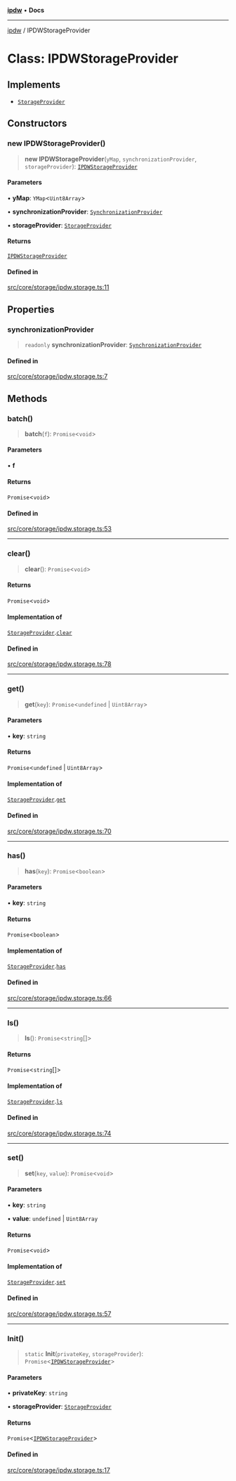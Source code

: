 [**ipdw**](../README.md) • **Docs**

***

[ipdw](../globals.md) / IPDWStorageProvider

# Class: IPDWStorageProvider

## Implements

- [`StorageProvider`](../interfaces/StorageProvider.md)

## Constructors

### new IPDWStorageProvider()

> **new IPDWStorageProvider**(`yMap`, `synchronizationProvider`, `storageProvider`): [`IPDWStorageProvider`](IPDWStorageProvider.md)

#### Parameters

• **yMap**: `YMap`\<`Uint8Array`\>

• **synchronizationProvider**: [`SynchronizationProvider`](SynchronizationProvider.md)

• **storageProvider**: [`StorageProvider`](../interfaces/StorageProvider.md)

#### Returns

[`IPDWStorageProvider`](IPDWStorageProvider.md)

#### Defined in

[src/core/storage/ipdw.storage.ts:11](https://github.com/humandataincome/ipdw/blob/cffd44f47ee394d38eaa57c50e77342565775d5e/src/core/storage/ipdw.storage.ts#L11)

## Properties

### synchronizationProvider

> `readonly` **synchronizationProvider**: [`SynchronizationProvider`](SynchronizationProvider.md)

#### Defined in

[src/core/storage/ipdw.storage.ts:7](https://github.com/humandataincome/ipdw/blob/cffd44f47ee394d38eaa57c50e77342565775d5e/src/core/storage/ipdw.storage.ts#L7)

## Methods

### batch()

> **batch**(`f`): `Promise`\<`void`\>

#### Parameters

• **f**

#### Returns

`Promise`\<`void`\>

#### Defined in

[src/core/storage/ipdw.storage.ts:53](https://github.com/humandataincome/ipdw/blob/cffd44f47ee394d38eaa57c50e77342565775d5e/src/core/storage/ipdw.storage.ts#L53)

***

### clear()

> **clear**(): `Promise`\<`void`\>

#### Returns

`Promise`\<`void`\>

#### Implementation of

[`StorageProvider`](../interfaces/StorageProvider.md).[`clear`](../interfaces/StorageProvider.md#clear)

#### Defined in

[src/core/storage/ipdw.storage.ts:78](https://github.com/humandataincome/ipdw/blob/cffd44f47ee394d38eaa57c50e77342565775d5e/src/core/storage/ipdw.storage.ts#L78)

***

### get()

> **get**(`key`): `Promise`\<`undefined` \| `Uint8Array`\>

#### Parameters

• **key**: `string`

#### Returns

`Promise`\<`undefined` \| `Uint8Array`\>

#### Implementation of

[`StorageProvider`](../interfaces/StorageProvider.md).[`get`](../interfaces/StorageProvider.md#get)

#### Defined in

[src/core/storage/ipdw.storage.ts:70](https://github.com/humandataincome/ipdw/blob/cffd44f47ee394d38eaa57c50e77342565775d5e/src/core/storage/ipdw.storage.ts#L70)

***

### has()

> **has**(`key`): `Promise`\<`boolean`\>

#### Parameters

• **key**: `string`

#### Returns

`Promise`\<`boolean`\>

#### Implementation of

[`StorageProvider`](../interfaces/StorageProvider.md).[`has`](../interfaces/StorageProvider.md#has)

#### Defined in

[src/core/storage/ipdw.storage.ts:66](https://github.com/humandataincome/ipdw/blob/cffd44f47ee394d38eaa57c50e77342565775d5e/src/core/storage/ipdw.storage.ts#L66)

***

### ls()

> **ls**(): `Promise`\<`string`[]\>

#### Returns

`Promise`\<`string`[]\>

#### Implementation of

[`StorageProvider`](../interfaces/StorageProvider.md).[`ls`](../interfaces/StorageProvider.md#ls)

#### Defined in

[src/core/storage/ipdw.storage.ts:74](https://github.com/humandataincome/ipdw/blob/cffd44f47ee394d38eaa57c50e77342565775d5e/src/core/storage/ipdw.storage.ts#L74)

***

### set()

> **set**(`key`, `value`): `Promise`\<`void`\>

#### Parameters

• **key**: `string`

• **value**: `undefined` \| `Uint8Array`

#### Returns

`Promise`\<`void`\>

#### Implementation of

[`StorageProvider`](../interfaces/StorageProvider.md).[`set`](../interfaces/StorageProvider.md#set)

#### Defined in

[src/core/storage/ipdw.storage.ts:57](https://github.com/humandataincome/ipdw/blob/cffd44f47ee394d38eaa57c50e77342565775d5e/src/core/storage/ipdw.storage.ts#L57)

***

### Init()

> `static` **Init**(`privateKey`, `storageProvider`): `Promise`\<[`IPDWStorageProvider`](IPDWStorageProvider.md)\>

#### Parameters

• **privateKey**: `string`

• **storageProvider**: [`StorageProvider`](../interfaces/StorageProvider.md)

#### Returns

`Promise`\<[`IPDWStorageProvider`](IPDWStorageProvider.md)\>

#### Defined in

[src/core/storage/ipdw.storage.ts:17](https://github.com/humandataincome/ipdw/blob/cffd44f47ee394d38eaa57c50e77342565775d5e/src/core/storage/ipdw.storage.ts#L17)
